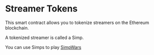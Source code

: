 # Streamer Tokens

This smart contract allows you to tokenize streamers on the Ethereum blockchain.

A tokenized streamer is called a Simp.

You can use Simps to play [SimpWars](https://github.com/buhrmi/simpwars)
